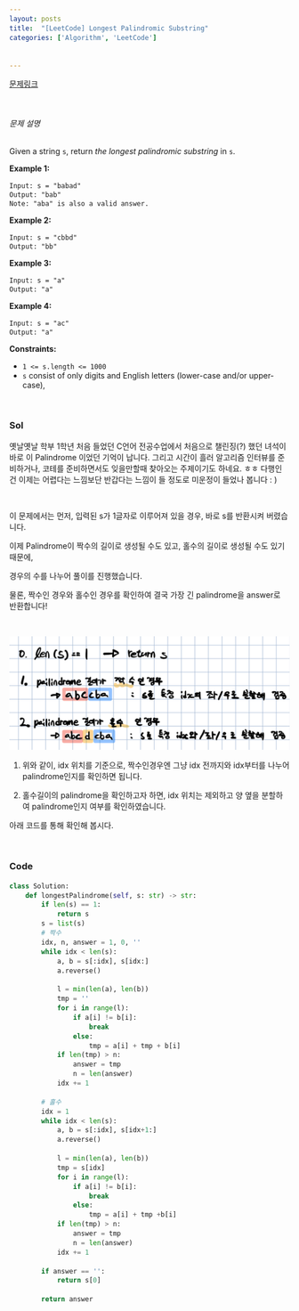 ```yaml
---
layout: posts
title:  "[LeetCode] Longest Palindromic Substring"
categories: ['Algorithm', 'LeetCode']


---
```


[문제링크](https://leetcode.com/problems/longest-palindromic-substring/)

<br/>

###### 문제 설명

Given a string `s`, return *the longest palindromic substring* in `s`.

 

**Example 1:**

```
Input: s = "babad"
Output: "bab"
Note: "aba" is also a valid answer.
```

**Example 2:**

```
Input: s = "cbbd"
Output: "bb"
```

**Example 3:**

```
Input: s = "a"
Output: "a"
```

**Example 4:**

```
Input: s = "ac"
Output: "a"
```

 

**Constraints:**

- `1 <= s.length <= 1000`
- `s` consist of only digits and English letters (lower-case and/or upper-case),



<br/>

### Sol

옛날옛날 학부 1학년 처음 들었던 C언어 전공수업에서 처음으로 챌린징(?) 했던 녀석이 바로 이 Palindrome 이었던 기억이 납니다. 그리고 시간이 흘러 알고리즘 인터뷰를 준비하거나, 코테를 준비하면서도 잊을만할때 찾아오는 주제이기도 하네요. ㅎㅎ  다행인 건 이제는 어렵다는 느낌보단 반갑다는 느낌이 들 정도로 미운정이 들었나 봅니다 : )

<br/>

이 문제에서는 먼저, 입력된 s가 1글자로 이루어져 있을 경우, 바로 s를 반환시켜 버렸습니다.

이제 Palindrome이 짝수의 길이로 생성될 수도 있고, 홀수의 길이로 생성될 수도 있기 때문에,

경우의 수를 나누어 풀이를 진행했습니다.

물론, 짝수인 경우와 홀수인 경우를 확인하여 결국 가장 긴 palindrome을 answer로 반환합니다!

<br/>

![image](https://github.com/guard1000/guard1000.github.io/blob/master/imgs/%5BLeetCode%5D%20Longest%20Palindromic%20Substring_1.png?raw=true)

1. 위와 같이, idx 위치를 기준으로, 짝수인경우엔 그냥 idx 전까지와 idx부터를 나누어 palindrome인지를 확인하면 됩니다.

2. 홀수길이의 palindrome을 확인하고자 하면, idx 위치는 제외하고 양 옆을 분할하여 palindrome인지 여부를 확인하였습니다.



아래 코드를 통해 확인해 봅시다.

<br/>

### Code

```python
class Solution:
    def longestPalindrome(self, s: str) -> str:
        if len(s) == 1:
            return s
        s = list(s)
        # 짝수
        idx, n, answer = 1, 0, ''
        while idx < len(s):
            a, b = s[:idx], s[idx:]
            a.reverse()

            l = min(len(a), len(b))
            tmp = ''
            for i in range(l):
                if a[i] != b[i]:
                    break
                else:
                    tmp = a[i] + tmp + b[i]
            if len(tmp) > n:
                answer = tmp
                n = len(answer)
            idx += 1

        # 홀수
        idx = 1
        while idx < len(s):
            a, b = s[:idx], s[idx+1:]
            a.reverse()

            l = min(len(a), len(b))
            tmp = s[idx]
            for i in range(l):
                if a[i] != b[i]:
                    break
                else:
                    tmp = a[i] + tmp +b[i]
            if len(tmp) > n:
                answer = tmp
                n = len(answer)
            idx += 1

        if answer == '':
            return s[0]

        return answer
```



